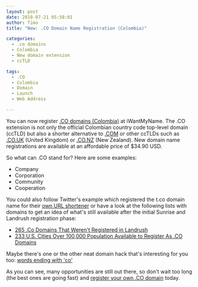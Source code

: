```yaml
---
layout: post
date: 2010-07-21 05:58:01
author: Timo
title: "New: .CO Domain Name Registration (Colombia)"

categories:
  - .co domains
  - Colombia
  - New domain extension
  - ccTLD

tags:
  - .CO
  - Colombia
  - Domain
  - Launch
  - Web Address

---
```


You can now register [.CO domains (Colombia)](https://iwantmyname.com/domains/co-colombian-domain-name-registration-for-colombia) at iWantMyName. The .CO extension is not only the official Colombian country code top-level domain (ccTLD) but also a shorter alternative to [.COM](https://iwantmyname.com/domains/com-domain-name-registration-for-commercial) or other ccTLDs such as [.CO.UK](https://iwantmyname.com/domains/co.uk-domain-name-registration-for-united-kingdom) (United Kingdom) or [.CO.NZ](https://iwantmyname.com/domains/co.nz-domain-name-registration-for-new-zealand) (New Zealand). New domain name registrations are available at an affordable price of $34.90 USD.

So what can .CO stand for? Here are some examples:

*   Company
*   Corporation
*   Community
*   Cooperation

You could also follow Twitter's example which registered the t.co domain name for their [own URL shortener](https://iwantmyname.com/services/url-shortener) or have a look at the following lists with domains to get an idea of what's still available after the initial Sunrise and Landrush registration phase:


*   [265 .Co Domains That Weren't Registered in Landrush](http://domainnamewire.com/2010/07/18/265-co-domains-that-werent-registered-in-landrush/)
*   [233 U.S. Cities Over 100,000 Population Available to Register As .CO Domains](http://archived.link/http://www.dotsauce.com/2010/07/18/us-cities-over-100000-population/)

Maybe there's one or the other neat domain hack that's interesting for you too: [words ending with 'co'](http://www.morewords.com/ends-with/co/)

As you can see, many opportunities are still out there, so don't wait too long (the best ones are going fast) and [register your own .CO domain](https://iwantmyname.com/domains/co-colombian-domain-name-registration-for-colombia) today.
